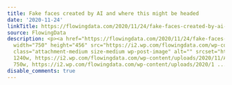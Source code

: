 ```yaml
---
title: Fake faces created by AI and where this might be headed
date: '2020-11-24'
linkTitle: https://flowingdata.com/2020/11/24/fake-faces-created-by-ai-and-where-this-might-be-headed/
source: FlowingData
description: <p><a href="https://flowingdata.com/2020/11/24/fake-faces-created-by-ai-and-where-this-might-be-headed/"><img
  width="750" height="456" src="https://i2.wp.com/flowingdata.com/wp-content/uploads/2020/11/AI-generated-faces.png?fit=750%2C456&amp;ssl=1"
  class="attachment-medium size-medium wp-post-image" alt="" srcset="https://i2.wp.com/flowingdata.com/wp-content/uploads/2020/11/AI-generated-faces.png?w=1240&amp;ssl=1
  1240w, https://i2.wp.com/flowingdata.com/wp-content/uploads/2020/11/AI-generated-faces.png?resize=750%2C456&amp;ssl=1
  750w, https://i2.wp.com/flowingdata.com/wp-content/uploads/2020/1 ...
disable_comments: true
---
```

<p><a href="https://flowingdata.com/2020/11/24/fake-faces-created-by-ai-and-where-this-might-be-headed/"><img width="750" height="456" src="https://i2.wp.com/flowingdata.com/wp-content/uploads/2020/11/AI-generated-faces.png?fit=750%2C456&amp;ssl=1" class="attachment-medium size-medium wp-post-image" alt="" srcset="https://i2.wp.com/flowingdata.com/wp-content/uploads/2020/11/AI-generated-faces.png?w=1240&amp;ssl=1 1240w, https://i2.wp.com/flowingdata.com/wp-content/uploads/2020/11/AI-generated-faces.png?resize=750%2C456&amp;ssl=1 750w, https://i2.wp.com/flowingdata.com/wp-content/uploads/2020/1 ...